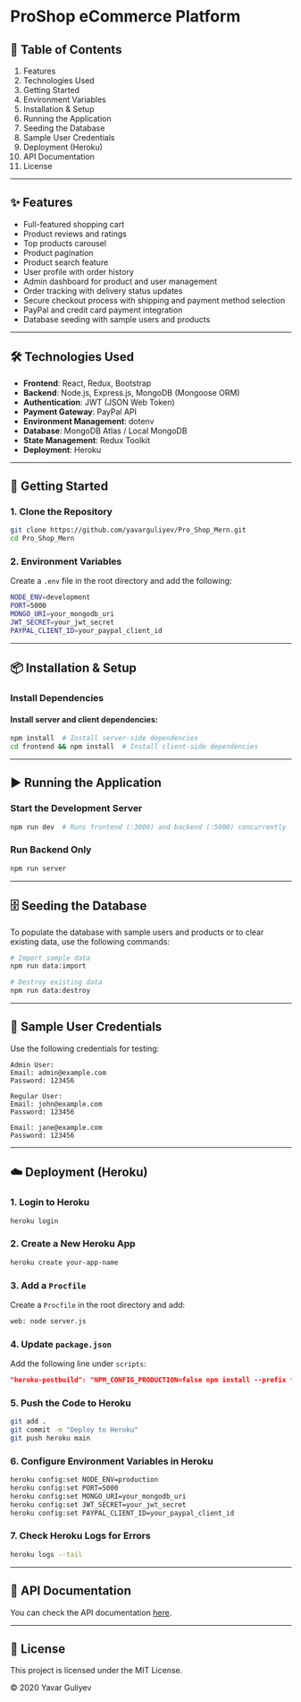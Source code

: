 # ProShop eCommerce Platform

## 📖 Table of Contents

1. Features
2. Technologies Used
3. Getting Started
4. Environment Variables
5. Installation & Setup
6. Running the Application
7. Seeding the Database
8. Sample User Credentials
9. Deployment (Heroku)
10. API Documentation
11. License

---

## ✨ Features

- Full-featured shopping cart
- Product reviews and ratings
- Top products carousel
- Product pagination
- Product search feature
- User profile with order history
- Admin dashboard for product and user management
- Order tracking with delivery status updates
- Secure checkout process with shipping and payment method selection
- PayPal and credit card payment integration
- Database seeding with sample users and products

---

## 🛠 Technologies Used

- **Frontend**: React, Redux, Bootstrap
- **Backend**: Node.js, Express.js, MongoDB (Mongoose ORM)
- **Authentication**: JWT (JSON Web Token)
- **Payment Gateway**: PayPal API
- **Environment Management**: dotenv
- **Database**: MongoDB Atlas / Local MongoDB
- **State Management**: Redux Toolkit
- **Deployment**: Heroku

---

## 🚀 Getting Started

### 1. Clone the Repository
```bash
git clone https://github.com/yavarguliyev/Pro_Shop_Mern.git
cd Pro_Shop_Mern
```

### 2. Environment Variables

Create a `.env` file in the root directory and add the following:

```bash
NODE_ENV=development
PORT=5000
MONGO_URI=your_mongodb_uri
JWT_SECRET=your_jwt_secret
PAYPAL_CLIENT_ID=your_paypal_client_id
```

---

## 📦 Installation & Setup

### Install Dependencies

#### Install server and client dependencies:
```bash
npm install  # Install server-side dependencies
cd frontend && npm install  # Install client-side dependencies
```

---

## ▶️ Running the Application

### Start the Development Server
```bash
npm run dev  # Runs frontend (:3000) and backend (:5000) concurrently
```

### Run Backend Only
```bash
npm run server
```

---

## 🗄️ Seeding the Database

To populate the database with sample users and products or to clear existing data, use the following commands:

```bash
# Import sample data
npm run data:import

# Destroy existing data
npm run data:destroy
```

---

## 🔑 Sample User Credentials

Use the following credentials for testing:

```plaintext
Admin User:
Email: admin@example.com
Password: 123456

Regular User:
Email: john@example.com
Password: 123456

Email: jane@example.com
Password: 123456
```

---

## ☁️ Deployment (Heroku)

### 1. Login to Heroku
```bash
heroku login
```

### 2. Create a New Heroku App
```bash
heroku create your-app-name
```

### 3. Add a `Procfile`
Create a `Procfile` in the root directory and add:
```bash
web: node server.js
```

### 4. Update `package.json`
Add the following line under `scripts`:
```json
"heroku-postbuild": "NPM_CONFIG_PRODUCTION=false npm install --prefix frontend && npm run build --prefix frontend"
```

### 5. Push the Code to Heroku
```bash
git add .
git commit -m "Deploy to Heroku"
git push heroku main
```

### 6. Configure Environment Variables in Heroku
```bash
heroku config:set NODE_ENV=production
heroku config:set PORT=5000
heroku config:set MONGO_URI=your_mongodb_uri
heroku config:set JWT_SECRET=your_jwt_secret
heroku config:set PAYPAL_CLIENT_ID=your_paypal_client_id
```

### 7. Check Heroku Logs for Errors
```bash
heroku logs --tail
```

---

## 📜 API Documentation

You can check the API documentation [here](https://documenter.getpostman.com/view/11043766/TW6xo823).

---

## 📝 License

This project is licensed under the MIT License.

&copy; 2020 Yavar Guliyev
